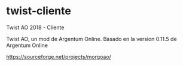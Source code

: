 # twist-cliente
Twist AO 2018 - Cliente

Twist AO, un mod de Argentum Online. Basado en la version 0.11.5 de Argentum Online

https://sourceforge.net/projects/morgoao/
